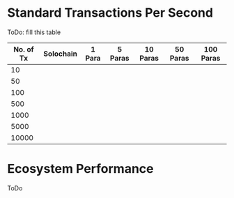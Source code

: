 # Standard Transactions Per Second

ToDo: fill this table

| No. of Tx | Solochain | 1 Para | 5 Paras | 10 Paras | 50 Paras | 100 Paras |
|-----------|-----------|--------|---------|----------|----------|-----------|
| 10        |           |        |         |          |          |           |
| 50        |           |        |         |          |          |           |
| 100       |           |        |         |          |          |           |
| 500       |           |        |         |          |          |           |
| 1000      |           |        |         |          |          |           |
| 5000      |           |        |         |          |          |           |
| 10000     |           |        |         |          |          |           |

# Ecosystem Performance

ToDo